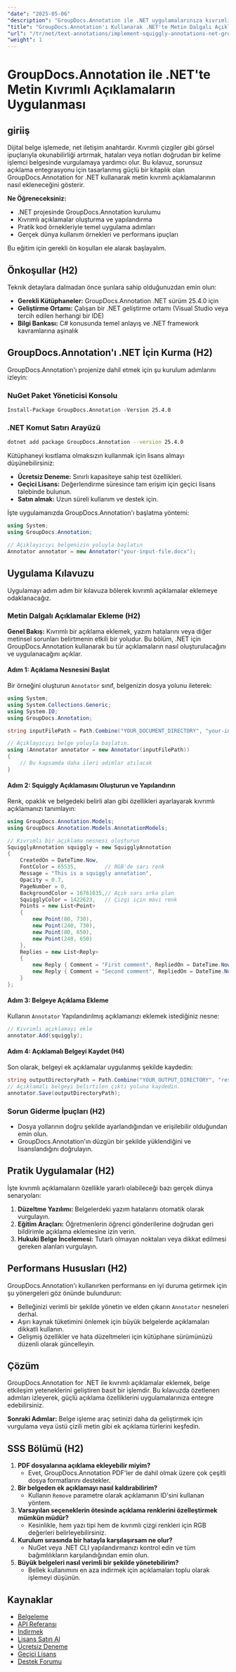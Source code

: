 ```yaml
---
"date": "2025-05-06"
"description": "GroupDocs.Annotation ile .NET uygulamalarınıza kıvrımlı metin açıklamaları eklemeyi öğrenin; böylece belge okunabilirliğini ve geri bildirimi iyileştirin."
"title": "GroupDocs.Annotation'ı Kullanarak .NET'te Metin Dalgalı Açıklamaları Uygulama"
"url": "/tr/net/text-annotations/implement-squiggly-annotations-net-groupdocs/"
"weight": 1
---
```


# GroupDocs.Annotation ile .NET'te Metin Kıvrımlı Açıklamaların Uygulanması

## giriiş
Dijital belge işlemede, net iletişim anahtardır. Kıvrımlı çizgiler gibi görsel ipuçlarıyla okunabilirliği artırmak, hataları veya notları doğrudan bir kelime işlemci belgesinde vurgulamaya yardımcı olur. Bu kılavuz, sorunsuz açıklama entegrasyonu için tasarlanmış güçlü bir kitaplık olan GroupDocs.Annotation for .NET kullanarak metin kıvrımlı açıklamalarının nasıl ekleneceğini gösterir.

**Ne Öğreneceksiniz:**
- .NET projesinde GroupDocs.Annotation kurulumu
- Kıvrımlı açıklamalar oluşturma ve yapılandırma
- Pratik kod örnekleriyle temel uygulama adımları
- Gerçek dünya kullanım örnekleri ve performans ipuçları

Bu eğitim için gerekli ön koşulları ele alarak başlayalım.

## Önkoşullar (H2)
Teknik detaylara dalmadan önce şunlara sahip olduğunuzdan emin olun:

- **Gerekli Kütüphaneler:** GroupDocs.Annotation .NET sürüm 25.4.0 için
- **Geliştirme Ortamı:** Çalışan bir .NET geliştirme ortamı (Visual Studio veya tercih edilen herhangi bir IDE)
- **Bilgi Bankası:** C# konusunda temel anlayış ve .NET framework kavramlarına aşinalık

## GroupDocs.Annotation'ı .NET İçin Kurma (H2)
GroupDocs.Annotation'ı projenize dahil etmek için şu kurulum adımlarını izleyin:

### NuGet Paket Yöneticisi Konsolu
```
Install-Package GroupDocs.Annotation -Version 25.4.0
```

### .NET Komut Satırı Arayüzü
```bash
dotnet add package GroupDocs.Annotation --version 25.4.0
```

Kütüphaneyi kısıtlama olmaksızın kullanmak için lisans almayı düşünebilirsiniz:
- **Ücretsiz Deneme:** Sınırlı kapasiteye sahip test özellikleri.
- **Geçici Lisans:** Değerlendirme süresince tam erişim için geçici lisans talebinde bulunun.
- **Satın almak:** Uzun süreli kullanım ve destek için.

İşte uygulamanızda GroupDocs.Annotation'ı başlatma yöntemi:
```csharp
using System;
using GroupDocs.Annotation;

// Açıklayıcıyı belgenizin yoluyla başlatın
Annotator annotator = new Annotator("your-input-file.docx");
```

## Uygulama Kılavuzu
Uygulamayı adım adım bir kılavuza bölerek kıvrımlı açıklamalar eklemeye odaklanacağız.

### Metin Dalgalı Açıklamalar Ekleme (H2)
**Genel Bakış:**
Kıvrımlı bir açıklama eklemek, yazım hatalarını veya diğer metinsel sorunları belirtmenin etkili bir yoludur. Bu bölüm, .NET için GroupDocs.Annotation kullanarak bu tür açıklamaların nasıl oluşturulacağını ve uygulanacağını açıklar.

#### Adım 1: Açıklama Nesnesini Başlat 
Bir örneğini oluşturun `Annotator` sınıf, belgenizin dosya yolunu ileterek:
```csharp
using System;
using System.Collections.Generic;
using System.IO;
using GroupDocs.Annotation;

string inputFilePath = Path.Combine("YOUR_DOCUMENT_DIRECTORY", "your-input-file.docx");

// Açıklayıcıyı belge yoluyla başlatın.
using (Annotator annotator = new Annotator(inputFilePath))
{
    // Bu kapsamda daha ileri adımlar atılacak
}
```

#### Adım 2: Squiggly Açıklamasını Oluşturun ve Yapılandırın 
Renk, opaklık ve belgedeki belirli alan gibi özellikleri ayarlayarak kıvrımlı açıklamanızı tanımlayın:
```csharp
using GroupDocs.Annotation.Models;
using GroupDocs.Annotation.Models.AnnotationModels;

// Kıvrımlı bir açıklama nesnesi oluşturun
SquigglyAnnotation squiggly = new SquigglyAnnotation
{
    CreatedOn = DateTime.Now,
    FontColor = 65535,         // RGB'de sarı renk
    Message = "This is a squiggly annotation",
    Opacity = 0.7,
    PageNumber = 0,
    BackgroundColor = 16761035,// Açık sarı arka plan
    SquigglyColor = 1422623,   // Çizgi için mavi renk
    Points = new List<Point>
    {
        new Point(80, 730),
        new Point(240, 730),
        new Point(80, 650),
        new Point(240, 650)
    },
    Replies = new List<Reply>
    {
        new Reply { Comment = "First comment", RepliedOn = DateTime.Now },
        new Reply { Comment = "Second comment", RepliedOn = DateTime.Now }
    }
};
```

#### Adım 3: Belgeye Açıklama Ekleme 
Kullanın `Annotator` Yapılandırılmış açıklamanızı eklemek istediğiniz nesne:
```csharp
// Kıvrımlı açıklamayı ekle
annotator.Add(squiggly);
```

#### Adım 4: Açıklamalı Belgeyi Kaydet (H4)
Son olarak, belgeyi ek açıklamalar uygulanmış şekilde kaydedin:
```csharp
string outputDirectoryPath = Path.Combine("YOUR_OUTPUT_DIRECTORY", "result" + Path.GetExtension(inputFilePath));
// Açıklamalı belgeyi belirtilen çıktı yoluna kaydedin.
annotator.Save(outputDirectoryPath);
```

### Sorun Giderme İpuçları (H2)
- Dosya yollarının doğru şekilde ayarlandığından ve erişilebilir olduğundan emin olun.
- GroupDocs.Annotation'ın düzgün bir şekilde yüklendiğini ve lisanslandığını doğrulayın.

## Pratik Uygulamalar (H2)
İşte kıvrımlı açıklamaların özellikle yararlı olabileceği bazı gerçek dünya senaryoları:
1. **Düzeltme Yazılımı:** Belgelerdeki yazım hatalarını otomatik olarak vurgulayın.
2. **Eğitim Araçları:** Öğretmenlerin öğrenci gönderilerine doğrudan geri bildirimle açıklama eklemesine izin verin.
3. **Hukuki Belge İncelemesi:** Tutarlı olmayan noktaları veya dikkat edilmesi gereken alanları vurgulayın.

## Performans Hususları (H2)
GroupDocs.Annotation'ı kullanırken performansı en iyi duruma getirmek için şu yönergeleri göz önünde bulundurun:
- Belleğinizi verimli bir şekilde yönetin ve elden çıkarın `Annotator` nesneleri derhal.
- Aşırı kaynak tüketimini önlemek için büyük belgelerde açıklamaları dikkatli kullanın.
- Gelişmiş özellikler ve hata düzeltmeleri için kütüphane sürümünüzü düzenli olarak güncelleyin.

## Çözüm
GroupDocs.Annotation for .NET ile kıvrımlı açıklamalar eklemek, belge etkileşim yeteneklerini geliştiren basit bir işlemdir. Bu kılavuzda özetlenen adımları izleyerek, güçlü açıklama özelliklerini uygulamalarınıza entegre edebilirsiniz.

**Sonraki Adımlar:**
Belge işleme araç setinizi daha da geliştirmek için vurgulama veya üstü çizili metin gibi ek açıklama türlerini keşfedin.

## SSS Bölümü (H2)
1. **PDF dosyalarına açıklama ekleyebilir miyim?**
   - Evet, GroupDocs.Annotation PDF'ler de dahil olmak üzere çok çeşitli dosya formatlarını destekler.
2. **Bir belgeden ek açıklamayı nasıl kaldırabilirim?**
   - Kullanın `Remove` parametre olarak açıklamanın ID'sini kullanan yöntem.
3. **Varsayılan seçeneklerin ötesinde açıklama renklerini özelleştirmek mümkün müdür?**
   - Kesinlikle, hem yazı tipi hem de kıvrımlı çizgi renkleri için RGB değerleri belirleyebilirsiniz.
4. **Kurulum sırasında bir hatayla karşılaşırsam ne olur?**
   - NuGet veya .NET CLI yapılandırmanızı kontrol edin ve tüm bağımlılıkların karşılandığından emin olun.
5. **Büyük belgeleri nasıl verimli bir şekilde yönetebilirim?**
   - Bellek kullanımını en aza indirmek için açıklamaları toplu olarak işlemeyi düşünün.

## Kaynaklar
- [Belgeleme](https://docs.groupdocs.com/annotation/net/)
- [API Referansı](https://reference.groupdocs.com/annotation/net/)
- [İndirmek](https://releases.groupdocs.com/annotation/net/)
- [Lisans Satın Al](https://purchase.groupdocs.com/buy)
- [Ücretsiz Deneme](https://releases.groupdocs.com/annotation/net/)
- [Geçici Lisans](https://purchase.groupdocs.com/temporary-license/)
- [Destek Forumu](https://forum.groupdocs.com/c/annotation/)